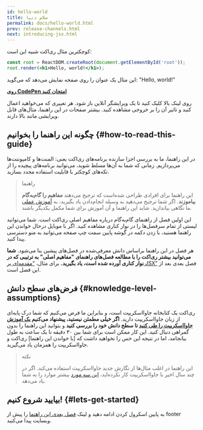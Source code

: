 ```yaml
---
id: hello-world
title: سلام دنیا
permalink: docs/hello-world.html
prev: release-channels.html
next: introducing-jsx.html
---
```


کوچکترین مثال ری‌اکت شبیه این است:

```jsx
const root = ReactDOM.createRoot(document.getElementById('root'));
root.render(<h1>Hello, world!</h1>);
```

این مثال یک عنوان را روی صفحه نمایش می‌دهد که می‌گوید: "Hello, world!"

**[روی CodePen امتحان کنید](https://codepen.io/gaearon/pen/rrpgNB?editors=1010)**

روی لینک بالا کلیک کنید تا یک ویرایشگر آنلاین باز شود. هر تغییری که می‌خواهید اعمال کنید و تاثیر آن را بر خروجی مشاهده کنید. بیشتر صفحات در این راهنما، مثال‌های قابل ویرایشی مانند بالا دارند.


## چگونه این راهنما را بخوانیم {#how-to-read-this-guide}

در این راهنما، ما به بررسی اجزا سازنده برنامه‌های ری‌اکت یعنی: المنت‌ها و کامپوننت‌ها می‌پردازیم. زمانی که شما به آن‌ها مسلط شوید، می‌توانید برنامه‌های پیچیده را از تکه‌های کوچکتر با قابلیت استفاده مجدد بسازید.

>راهنما
>
>این راهنما برای افرادی طراحی شده‌است که ترجیح می‌دهند **مفاهیم را گام‌به‌گام بیاموزند**. اگر شما ترجیح می‌دهید به وسیله انجام‌دادن یاد بگیرید، به [آموزش عملی](/tutorial/tutorial.html) ما نگاهی بیاندازید. شاید این راهنما و آن آموزش برای شما مکمل یکدیگر باشند.

این اولین فصل از راهنمای گام‌به‌گام درباره مفاهیم اصلی ری‌اکت است. شما می‌توانید لیستی از تمام سرفصل‌ها را در نوار کناری مشاهده‌ کنید. اگر با موبایل درحال خواندن این راهنما هستید، با زدن دکمه در گوشه پایین سمت چپ صفحه می‌توانید به منو دسترسی پیدا کنید.

هر فصل در این راهنما براساس دانش معرفی‌شده در فصل‌های پیشین بنا می‌شود. **شما می‌توانید بیشتر ری‌اکت را با مطالعه فصل‌های راهنمای "مفاهیم اصلی" به ترتیبی که در نوار کناری آورده‌‌ شده است، یاد بگیرید.** برای مثال، [“مقدمه‌ای بر JSX”](/docs/introducing-jsx.html) فصل بعدی بعد از این فصل است.

## فرض‌های سطح دانش {#knowledge-level-assumptions}

ری‌اکت یک کتابخانه جاوااسکریپت است، و بنابراین ما فرض می‌کنیم که شما درک پایه‌ای از زبان جاوااسکریپت دارید. **اگر خیلی مطمئن نیستید، پیشنهاد می‌کنیم [یک آموزش جاوااسکریپت را طی کنید](https://developer.mozilla.org/en-US/docs/Web/JavaScript/A_re-introduction_to_JavaScript) تا سطح دانش خود را بررسی کنید** و بتوانید این راهنما را بدون گمراهی دنبال کنید. این کار ممکن است برای شما بین ۳۰ دقیقه تا یک ساعت به طول بیانجامد، اما در نتیجه این حس را نخواهید داشت که [با خواندن این راهنما] ری‌اکت و جاوااسکریپت را همزمان یاد می‌گیرید.

>نکته
>
>این راهنما در اغلب مثال‌ها از نگارش جدید جاوااسکریپت استفاده می‌کند. اگر در چند سال اخیر با جاوااسکریپت کار نکرده‌اید، [این سه مورد](https://gist.github.com/gaearon/683e676101005de0add59e8bb345340c) بیشتر موارد را به شما یاد می‌دهد.


## بیایید شروع کنیم! {#lets-get-started}

به پایین اسکرول کردن ادامه دهید و لینک [فصل بعدی این راهنما](/docs/introducing-jsx.html) را پیش از footer وبسایت پیدا می‌کنید.


